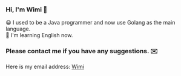 ### Hi, I'm Wimi 👋
😀 I used to be a Java programmer and now use Golang as the main language.</br>
📖 I'm learning English now.
### Please contact me if you have any suggestions. ✉️
Here is my email address: <a href="mailto:qmdx00@gmail.com">Wimi</a>

